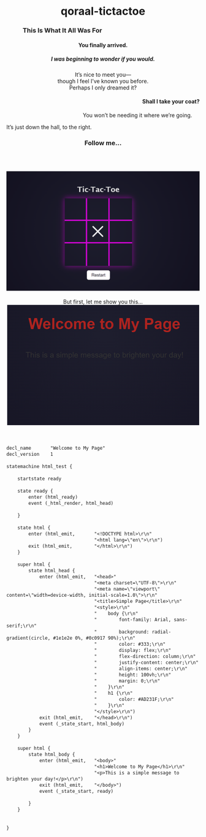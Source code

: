 <div align="center">

# qoraal-tictactoe

<div align="left">


### &nbsp;&nbsp;&nbsp;&nbsp;&nbsp;&nbsp;&nbsp;&nbsp;&nbsp;&nbsp;&nbsp;This Is What It All Was For

<div align="center">

#### __You finally arrived.__

##### I was beginning to wonder if you would.  
It’s nice to meet you—  
though I feel I’ve known you before.  
Perhaps I only dreamed it?

</div>

<div align="right">

#### Shall I take your coat?  
You won’t be needing it where we’re going.&nbsp;&nbsp;&nbsp;&nbsp;&nbsp;

</div>

It’s just down the hall, to the right.

<div align="center">


### Follow me...

<br><br>

</div>

<div align="center">
  <img src="tictactoe.png" alt="Welcome" />
</div>
<br>
<div align="center">
But first, let me show you this…
<br>
<div align="center">
  <img src="welcome.png" alt="Welcome" />
</div>
<br>
<br>
<div align="left">

```
decl_name       "Welcome to My Page"
decl_version    1

statemachine html_test {

    startstate ready

    state ready {
        enter (html_ready)
        event (_html_render, html_head)

    }

    state html {
        enter (html_emit,       "<!DOCTYPE html>\r\n"
                                "<html lang=\"en\">\r\n")
        exit (html_emit,        "</html>\r\n")
    }

    super html {
        state html_head {
            enter (html_emit,   "<head>"
                                "<meta charset=\"UTF-8\">\r\n"
                                "<meta name=\"viewport\" content=\"width=device-width, initial-scale=1.0\">\r\n"
                                "<title>Simple Page</title>\r\n"
                                "<style>\r\n"
                                "    body {\r\n"
                                "        font-family: Arial, sans-serif;\r\n"
                                "        background: radial-gradient(circle, #1e1e2e 0%, #0c0917 90%);\r\n"
                                "        color: #333;\r\n"
                                "        display: flex;\r\n"
                                "        flex-direction: column;\r\n"
                                "        justify-content: center;\r\n"
                                "        align-items: center;\r\n"
                                "        height: 100vh;\r\n"
                                "        margin: 0;\r\n"
                                "    }\r\n"
                                "    h1 {\r\n"
                                "        color: #AD231F;\r\n"
                                "    }\r\n"
                                "</style>\r\n")
            exit (html_emit,    "</head>\r\n")
            event (_state_start, html_body)
        }
    }

    super html {
        state html_body {
            enter (html_emit,   "<body>"
                                "<h1>Welcome to My Page</h1>\r\n"
                                "<p>This is a simple message to brighten your day!</p>\r\n")
            exit (html_emit,    "</body>")
            event (_state_start, ready)

        }
    }


}

```